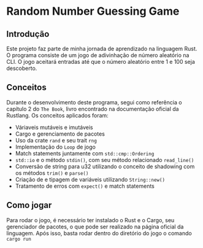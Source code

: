# Random Number Guessing Game

## Introdução

Este projeto faz parte de minha jornada de aprendizado na linguagem Rust. O programa consiste de um jogo de adivinhação de número aleatório na CLI. O jogo aceitará entradas até que o número aleatório entre 1 e 100 seja descoberto.

## Conceitos

Durante o desenvolvimento deste programa, segui como referência o capítulo 2 do `The Book`, livro encontrado na documentação oficial da Rustlang. Os conceitos aplicados foram:

- Váriaveis mutáveis e imutáveis
- Cargo e gerenciamento de pacotes
- Uso da crate `rand` e seu trait `rng`
- Implementação do `Loop` de jogo
- Match statements juntamente com `std::cmp::Ordering`
- `std::io` e o método `stdin()`, com seu método relacionado `read_line()`
- Conversão de string para u32 utilizando o conceito de shadowing com os métodos `trim()` e `parse()`
- Criação de e tipagem de variáveis utilizando `String::new()`
- Tratamento de erros com `expect()` e match statements

## Como jogar

Para rodar o jogo, é necessário ter instalado o Rust e o Cargo, seu gerenciador de pacotes, o que pode ser realizado na página oficial da linguagem. Após isso, basta rodar dentro do diretório do jogo o comando `cargo run`
